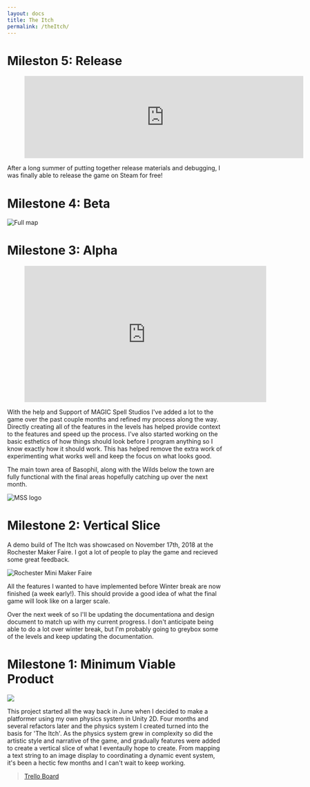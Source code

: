 ```yaml
---
layout: docs
title: The Itch
permalink: /theItch/
---
```


# Mileston 5: Release

<figure>
<iframe src="https://store.steampowered.com/widget/1095520/" frameborder="0" width="646" height="190"></iframe>
</figure>

After a long summer of putting together release materials and debugging, I was finally able to release the game on Steam for free! 

# Milestone 4: Beta

![Full map]({{site.url}}/media/TheItch/After.png)

# Milestone 3: Alpha

<figure>
<iframe width="560" height="315" src="https://www.youtube.com/embed/ihcOgFfzN0o" frameborder="0" allow="accelerometer; autoplay; encrypted-media; gyroscope; picture-in-picture" allowfullscreen></iframe>
</figure>


With the help and Support of MAGIC Spell Studios I've added a lot to the game over the past couple months and refined my process along the way. Directly creating all of the features in the levels has helped provide context to the features and speed up the process. I've also started working on the basic esthetics of how things should look before I program anything so I know exactly how it should work. This has helped remove the extra work of experimenting what works well and keep the focus on what looks good.

The main town area of Basophil, along with the Wilds below the town are fully functional with the final areas hopefully catching up over the next month.

![MSS logo]({{site.url}}/media/icon/MAGICspell.jpg)

# Milestone 2: Vertical Slice
A demo build of The Itch was showcased on November 17th, 2018 at the Rochester Maker Faire. I got a lot of people to play the game and recieved some great feedback.

![Rochester Mini Maker Faire]({{site.url}}/media/icon/Rochester_MF_Logo_long_border.png)


All the features I wanted to have implemented before Winter break are now finished (a week early!). This should provide a good idea of what the final game will look like on a larger scale.

Over the next week of so I'll be updating the documentationa and design document to match up with my current progress. I don't anticipate being able to do a lot over winter break, but I'm probably going to greybox some of the levels and keep updating the documentation.

# Milestone 1: Minimum Viable Product

![]({{site.url}}/media/theItch/theItchScreenshot.png)

This project started all the way back in June when I decided to make a platformer using my own physics system in Unity 2D. Four months and several refactors later and the physics system I created turned into the basis for 'The Itch'. As the physics system grew in complexity so did the artistic style and narrative of the game, and gradually features were added to create a vertical slice of what I eventaully hope to create. From mapping a text string to an image display to coordinating a dynamic event system, it's been a hectic few months and I can't wait to keep working.

<blockquote class="trello-board-compact">
  <a href="https://trello.com/b/McqO6zw9/the-itch">Trello Board</a>
</blockquote>
<script src="https://p.trellocdn.com/embed.min.js"></script>

